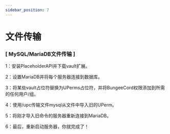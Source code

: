 ```yaml
---
sidebar_position: 7
---
```


# 文件传输

### [ MySQL/MariaDB文件传输 ]

1：安装PlaceholderAPI并下载vault扩展。

2：设置MariaDB并将每个服务器连接到数据库。

3：将某些vault占位符替换为UPerms占位符，并将BungeeCord权限添加到所需的任何用户/组。

4：使用/upc传输文件mysql从文件中导入旧的UPerm。

5：将刚才导入旧命令的服务器重新连接到MariaDB。

6：最后，重新启动服务器，你就完成了！